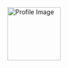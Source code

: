 <img src="https://encrypted-tbn0.gstatic.com/images?q=tbn:ANd9GcSlwam2M8cpnoe31EaLvOvN6Ra4ujQJdRlcRw&s" alt="Profile Image" width="120"/>

<!--
**judajaavAlt/judajaavAlt** is a ✨ _special_ ✨ repository because its `README.md` (this file) appears on your GitHub profile.

Here are some ideas to get you started:

- 🔭 I’m currently working on ...
- 🌱 I’m currently learning ...
- 👯 I’m looking to collaborate on ...
- 🤔 I’m looking for help with ...
- 💬 Ask me about ...
- 📫 How to reach me: ...
- 😄 Pronouns: ...
- ⚡ Fun fact: ...
-->
